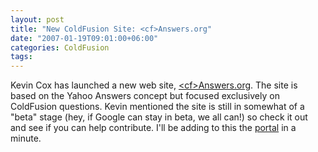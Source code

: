 ```yaml
---
layout: post
title: "New ColdFusion Site: <cf>Answers.org"
date: "2007-01-19T09:01:00+06:00"
categories: ColdFusion 
tags: 
---
```


Kevin Cox has launched a new web site, <a href="http://www.cfanswers.org/">&lt;cf&gt;Answers.org</a>. The site is based on the Yahoo Answers concept but focused exclusively on ColdFusion questions. Kevin mentioned the site is still in somewhat of a "beta" stage (hey, if Google can stay in beta, we all can!) so check it out and see if you can help contribute. I'll be adding to this the <a href="http://www.coldfusionportal.org">portal</a> in a minute.